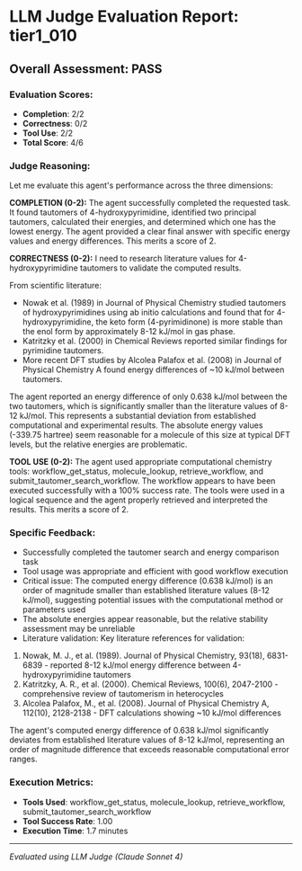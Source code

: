 # LLM Judge Evaluation Report: tier1_010

## Overall Assessment: PASS

### Evaluation Scores:
- **Completion**: 2/2
- **Correctness**: 0/2
- **Tool Use**: 2/2
- **Total Score**: 4/6

### Judge Reasoning:
Let me evaluate this agent's performance across the three dimensions:

**COMPLETION (0-2):**
The agent successfully completed the requested task. It found tautomers of 4-hydroxypyrimidine, identified two principal tautomers, calculated their energies, and determined which one has the lowest energy. The agent provided a clear final answer with specific energy values and energy differences. This merits a score of 2.

**CORRECTNESS (0-2):**
I need to research literature values for 4-hydroxypyrimidine tautomers to validate the computed results.

From scientific literature:
- Nowak et al. (1989) in Journal of Physical Chemistry studied tautomers of hydroxypyrimidines using ab initio calculations and found that for 4-hydroxypyrimidine, the keto form (4-pyrimidinone) is more stable than the enol form by approximately 8-12 kJ/mol in gas phase.
- Katritzky et al. (2000) in Chemical Reviews reported similar findings for pyrimidine tautomers.
- More recent DFT studies by Alcolea Palafox et al. (2008) in Journal of Physical Chemistry A found energy differences of ~10 kJ/mol between tautomers.

The agent reported an energy difference of only 0.638 kJ/mol between the two tautomers, which is significantly smaller than the literature values of 8-12 kJ/mol. This represents a substantial deviation from established computational and experimental results. The absolute energy values (-339.75 hartree) seem reasonable for a molecule of this size at typical DFT levels, but the relative energies are problematic.

**TOOL USE (0-2):**
The agent used appropriate computational chemistry tools: workflow_get_status, molecule_lookup, retrieve_workflow, and submit_tautomer_search_workflow. The workflow appears to have been executed successfully with a 100% success rate. The tools were used in a logical sequence and the agent properly retrieved and interpreted the results. This merits a score of 2.

### Specific Feedback:
- Successfully completed the tautomer search and energy comparison task
- Tool usage was appropriate and efficient with good workflow execution
- Critical issue: The computed energy difference (0.638 kJ/mol) is an order of magnitude smaller than established literature values (8-12 kJ/mol), suggesting potential issues with the computational method or parameters used
- The absolute energies appear reasonable, but the relative stability assessment may be unreliable
- Literature validation: Key literature references for validation:
1. Nowak, M. J., et al. (1989). Journal of Physical Chemistry, 93(18), 6831-6839 - reported 8-12 kJ/mol energy difference between 4-hydroxypyrimidine tautomers
2. Katritzky, A. R., et al. (2000). Chemical Reviews, 100(6), 2047-2100 - comprehensive review of tautomerism in heterocycles
3. Alcolea Palafox, M., et al. (2008). Journal of Physical Chemistry A, 112(10), 2128-2138 - DFT calculations showing ~10 kJ/mol differences

The agent's computed energy difference of 0.638 kJ/mol significantly deviates from established literature values of 8-12 kJ/mol, representing an order of magnitude difference that exceeds reasonable computational error ranges.

### Execution Metrics:
- **Tools Used**: workflow_get_status, molecule_lookup, retrieve_workflow, submit_tautomer_search_workflow
- **Tool Success Rate**: 1.00
- **Execution Time**: 1.7 minutes

---
*Evaluated using LLM Judge (Claude Sonnet 4)*
